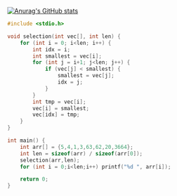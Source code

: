 [![Anurag's GitHub stats](https://github-readme-stats.vercel.app/api?username=arysolucoes)](https://github.com/arysolucoes/github-readme-stats)
```c
#include <stdio.h>

void selection(int vec[], int len) {
    for (int i = 0; i<len; i++) {
        int idx = i;
        int smallest = vec[i];
        for (int j = i+1; j<len; j++) {
            if (vec[j] < smallest) {
                smallest = vec[j];
                idx = j;
            }
        }
        int tmp = vec[i];
        vec[i] = smallest;
        vec[idx] = tmp;
    }
}

int main() {
    int arr[] = {5,4,1,3,63,62,20,3664};
    int len = sizeof(arr) / sizeof(arr[0]);
    selection(arr,len);
    for (int i = 0;i<len;i++) printf("%d ", arr[i]);

    return 0;
}
```
